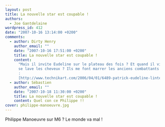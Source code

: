 ```yaml
---
layout: post
title: La nouvelle star est coupable !
authors:
  - Joe Gantdelaine
wordpress_id: 412
date: "2007-10-16 13:14:00 +0200"
comments:
  - author: Dirty Henry
    author_email: ""
    date: "2007-10-16 17:51:00 +0200"
    title: La nouvelle star est coupable !
    content:
      "Mais il invite Eudeline sur le plateau des fois ? Et quand il vient, il
      se lave les cheveux ? Ils me font marrer les anciens combattants has-been
      :
      [http://www.technikart.com/2006/04/01/6489-patrick-eudeline-linterview-cetait-mieux-avant](http://www.technikart.com/2006/04/01/6489-patrick-eudeline-linterview-cetait-mieux-avant)"
  - author: Sébastien
    author_email: ""
    date: "2007-10-18 11:30:00 +0200"
    title: La nouvelle star est coupable !
    content: Quel con ce Philippe !!
cover: philippe-manoeuvre.jpg
---
```


Philippe Manoeuvre sur M6 ? Le monde va mal !
